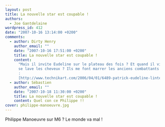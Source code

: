 ```yaml
---
layout: post
title: La nouvelle star est coupable !
authors:
  - Joe Gantdelaine
wordpress_id: 412
date: "2007-10-16 13:14:00 +0200"
comments:
  - author: Dirty Henry
    author_email: ""
    date: "2007-10-16 17:51:00 +0200"
    title: La nouvelle star est coupable !
    content:
      "Mais il invite Eudeline sur le plateau des fois ? Et quand il vient, il
      se lave les cheveux ? Ils me font marrer les anciens combattants has-been
      :
      [http://www.technikart.com/2006/04/01/6489-patrick-eudeline-linterview-cetait-mieux-avant](http://www.technikart.com/2006/04/01/6489-patrick-eudeline-linterview-cetait-mieux-avant)"
  - author: Sébastien
    author_email: ""
    date: "2007-10-18 11:30:00 +0200"
    title: La nouvelle star est coupable !
    content: Quel con ce Philippe !!
cover: philippe-manoeuvre.jpg
---
```


Philippe Manoeuvre sur M6 ? Le monde va mal !
